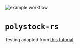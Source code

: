 ![example workflow](https://github.com/rhinocerose/polystock-rs/actions/workflows/rust.yml/badge.svg)

# `polystock-rs`

Testing adapted from [this tutorial](https://rust-cli.github.io/book/tutorial/testing.html).
